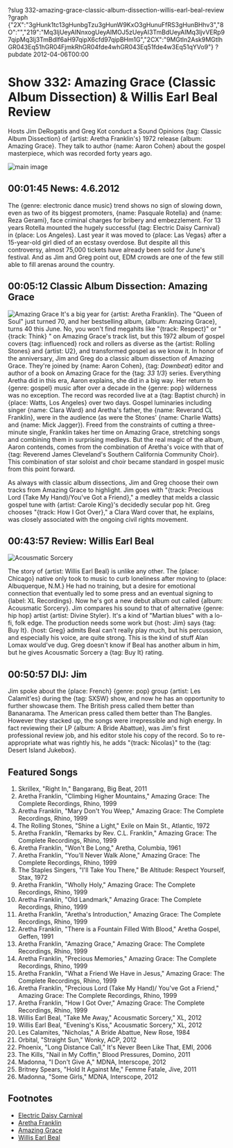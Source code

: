 ?slug 332-amazing-grace-classic-album-dissection-willis-earl-beal-review
?graph {"2X":"3gHunk1tc13gHunbgTzu3gHunW9KxO3gHunuFfRS3gHunBHhv3","8O":"","219":"Mq3ljUeyAINnxogUeyAIMOJ5zUeyAI3TmBdUeyAIMq3ljvVERp97qipMq3lj3TmBdIf6aH97qipX6cfd97qipBHm1G","2CX":"9MGtln2Ask9MGtlhGR043Eq51hGR04FjmkRhGR04fde4whGR043Eq51fde4w3Eq51qYVo9"}
?pubdate 2012-04-06T00:00

# Show 332: Amazing Grace (Classic Album Dissection) & Willis Earl Beal Review
Hosts Jim DeRogatis and Greg Kot conduct a Sound Opinions {tag: Classic Album Dissection} of {artist: Aretha Franklin's} 1972 release {album: Amazing Grace}. They talk to author {name: Aaron Cohen} about the gospel masterpiece, which was recorded forty years ago.

![main image](https://static.soundopinions.org/images/2012/aretha.jpg)

## 00:01:45 News: 4.6.2012
The {genre: electronic dance music} trend shows no sign of slowing down, even as two of its biggest promoters, {name: Pasquale Rotella} and {name: Reza Gerami}, face criminal charges for bribery and embezzlement. For 13 years Rotella mounted the hugely successful {tag: Electric Daisy Carnival} in {place: Los Angeles}. Last year it was moved to {place: Las Vegas} after a 15-year-old girl died of an ecstasy overdose. But despite all this controversy, almost 75,000 tickets have already been sold for June's festival. And as Jim and Greg point out, EDM crowds are one of the few still able to fill arenas around the country.

## 00:05:12 Classic Album Dissection: Amazing Grace
![Amazing Grace](https://static.soundopinions.org/assets/332/8O0.jpg)
It's a big year for {artist: Aretha Franklin}. The "Queen of Soul" just turned 70, and her bestselling album, {album: Amazing Grace}, turns 40 this June. No, you won't find megahits like "{track: Respect}" or "{track: Think} " on Amazing Grace's track list, but this 1972 album of gospel covers {tag: influenced} rock and rollers as diverse as the {artist: Rolling Stones} and {artist: U2}, and transformed gospel as we know it. In honor of the anniversary, Jim and Greg do a classic album dissection of Amazing Grace. They're joined by {name: Aaron Cohen}, {tag: *Downbeat*} editor and author of a book on Amazing Grace for the {tag: *33 1/3*} series. Everything Aretha did in this era, Aaron explains, she did in a big way. Her return to {genre: gospel} music after over a decade in the {genre: pop} wilderness was no exception. The record was recorded live at a {tag: Baptist church} in {place: Watts, Los Angeles} over two days. Gospel luminaries including singer {name: Clara Ward} and Aretha's father, the {name: Reverand CL Franklin}, were in the audience (as were the Stones' {name: Charlie Watts} and {name: Mick Jagger}). Freed from the constraints of cutting a three-minute single, Franklin takes her time on Amazing Grace, stretching songs and combining them in surprising medleys. But the real magic of the album, Aaron contends, comes from the combination of Aretha's voice with that of {tag: Reverend James Cleveland's Southern California Community Choir}. This combination of star soloist and choir became standard in gospel music from this point forward.

As always with classic album dissections, Jim and Greg choose their own tracks from Amazing Grace to highlight. Jim goes with "{track: Precious Lord (Take My Hand)/You've Got a Friend}," a medley that melds a classic gospel tune with {artist: Carole King}'s decidedly secular pop hit. Greg chooses "{track: How I Got Over}," a Clara Ward cover that, he explains, was closely associated with the ongoing civil rights movement.

## 00:43:57 Review: Willis Earl Beal
![Acousmatic Sorcery](https://static.soundopinions.org/assets/332/2190.jpg)

The story of {artist: Willis Earl Beal} is unlike any other. The {place: Chicago} native only took to music to curb loneliness after moving to {place: Albuquerque, N.M.} He had no training, but a desire for emotional connection that eventually led to some press and an eventual signing to {label: XL Recordings}. Now he's got a new debut album out called {album: Acousmatic Sorcery}. Jim compares his sound to that of alternative {genre: hip hop} artist {artist: Divine Styler}. It's a kind of "Martian blues" with a lo-fi, folk edge. The production needs some work but {host: Jim} says {tag: Buy It}. {host: Greg} admits Beal can't really play much, but his percussion, and especially his voice, are quite strong. This is the kind of stuff Alan Lomax would've dug. Greg doesn't know if Beal has another album in him, but he gives Acousmatic Sorcery a {tag: Buy It} rating.

## 00:50:57 DIJ: Jim
Jim spoke about the {place: French} {genre: pop} group {artist: Les Calamit'es} during the {tag: SXSW} show, and now he has an opportunity to further showcase them. The British press called them better than Bananarama. The American press called them better than The Bangles. However they stacked up, the songs were irrepressible and high energy. In fact reviewing their LP {album: A Bride Abattue}, was Jim's first professional review job, and his editor stole his copy of the record. So to re-appropriate what was rightly his, he adds "{track: Nicolas}" to the {tag: Desert Island Jukebox}.


## Featured Songs
1. Skrillex, "Right In," Bangarang, Big Beat, 2011
1. Aretha Franklin, "Climbing Higher Mountains," Amazing Grace: The Complete Recordings, Rhino, 1999
1. Aretha Franklin, "Mary Don't You Weep," Amazing Grace: The Complete Recordings, Rhino, 1999
1. The Rolling Stones, "Shine a Light," Exile on Main St., Atlantic, 1972
1. Aretha Franklin, "Remarks by Rev. C.L. Franklin," Amazing Grace: The Complete Recordings, Rhino, 1999
1. Aretha Franklin, "Won't Be Long," Aretha, Columbia, 1961
1. Aretha Franklin, "You'll Never Walk Alone," Amazing Grace: The Complete Recordings, Rhino, 1999
1. The Staples Singers, "I'll Take You There," Be Altitude: Respect Yourself, Stax, 1972
1. Aretha Franklin, "Wholly Holy," Amazing Grace: The Complete Recordings, Rhino, 1999
1. Aretha Franklin, "Old Landmark," Amazing Grace: The Complete Recordings, Rhino, 1999
1. Aretha Franklin, "Aretha's Introduction," Amazing Grace: The Complete Recordings, Rhino, 1999
1. Aretha Franklin, "There is a Fountain Filled With Blood," Aretha Gospel, Geffen, 1991
1. Aretha Franklin, "Amazing Grace," Amazing Grace: The Complete Recordings, Rhino, 1999
1. Aretha Franklin, "Precious Memories," Amazing Grace: The Complete Recordings, Rhino, 1999
1. Aretha Franklin, "What a Friend We Have in Jesus," Amazing Grace: The Complete Recordings, Rhino, 1999
1. Aretha Franklin, "Precious Lord (Take My Hand)/ You've Got a Friend," Amazing Grace: The Complete Recordings, Rhino, 1999
1. Aretha Franklin, "How I Got Over," Amazing Grace: The Complete Recordings, Rhino, 1999
1. Willis Earl Beal, "Take Me Away," Acousmatic Sorcery," XL, 2012
1. Willis Earl Beal, "Evening's Kiss," Acousmatic Sorcery," XL, 2012
1. Les Calamites, "Nicholas," A Bride Abattue, New Rose, 1984
1. Orbital, "Straight Sun," Wonky, ACP, 2012
1. Phoenix, "Long Distance Call," It's Never Been Like That, EMI, 2006
1. The Kills, "Nail in My Coffin," Blood Pressures, Domino, 2011
1. Madonna, "I Don't Give A," MDNA, Interscope, 2012
1. Britney Spears, "Hold It Against Me," Femme Fatale, Jive, 2011
1. Madonna, "Some Girls," MDNA, Interscope, 2012

## Footnotes
- [Electric Daisy Carnival](http://www.electricdaisycarnival.com/)
- [Aretha Franklin](http://www.arethafranklin.net/us/home)
- [Amazing Grace](http://allmusic.com/album/amazing-grace-r7736)
- [Willis Earl Beal](http://www.willisearlbeal.com/)
